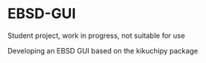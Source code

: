 # EBSD-GUI

Student project, work in progress, not suitable for use

Developing an EBSD GUI based on the kikuchipy package
